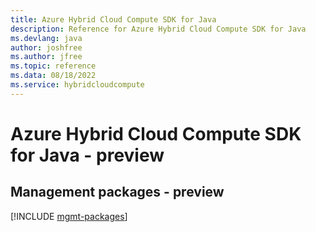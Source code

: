 ```yaml
---
title: Azure Hybrid Cloud Compute SDK for Java
description: Reference for Azure Hybrid Cloud Compute SDK for Java
ms.devlang: java
author: joshfree
ms.author: jfree
ms.topic: reference
ms.data: 08/18/2022
ms.service: hybridcloudcompute
---
```

# Azure Hybrid Cloud Compute SDK for Java - preview

## Management packages - preview
[!INCLUDE [mgmt-packages](hybrid-cloud-compute-mgmt-index.md)]